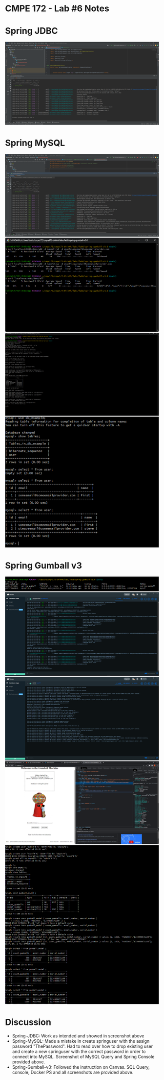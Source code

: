 # CMPE 172 - Lab #6 Notes
# Spring JDBC
![spring-jdbc](./images/spring-jdbc.png)
# Spring MySQL
![spring-mysql-console](./images/spring-mysql-console.png)
![spring-mysql-curl](./images/spring-mysql-curl.png)
![spring-mysql-query](./images/spring-mysql-query.png)
![spring-mysql-query-2](./images/spring-mysql-query-2.png)

# Spring Gumball v3
![docker-ps](./images/docker-ps.png)
![spring-gumball-console](./images/spring-gumball-console.png)
![spring-gumball-mysql](./images/mysql-docker-console.png)
![spring-gumball-web](./images/html-web-inspect.png)
![spring-gumball-mysql](./images/mysql-query.png)

# Discussion
- Spring-JDBC: Work as intended and showed in screenshot above
- Spring-MySQL: Made a mistake in create springuser with the assign password "ThePassword". Had to read over how to drop existing user and create a new springuser with the correct password in order to connect into MySQL. Screenshot of MySQL Query and Spring Console provided above. 
- Spring-Gumball-v3: Followed the instruction on Canvas. SQL Query, console, Docker PS and all screenshots are provided above. 